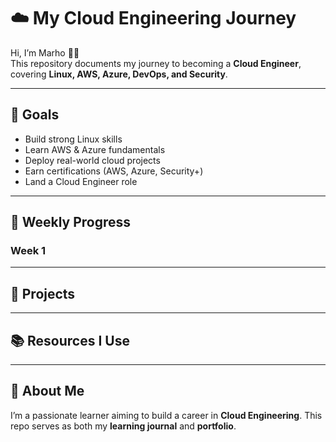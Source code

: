 # ☁️ My Cloud Engineering Journey  

Hi, I’m Marho 👋🏽  
This repository documents my journey to becoming a **Cloud Engineer**, covering **Linux, AWS, Azure, DevOps, and Security**.  

---

## 🎯 Goals
- Build strong Linux skills
- Learn AWS & Azure fundamentals
- Deploy real-world cloud projects
- Earn certifications (AWS, Azure, Security+)
- Land a Cloud Engineer role  

---

## 📅 Weekly Progress

### Week 1 





---

## 🚀 Projects


---

## 📚 Resources I Use


---

## 📌 About Me
I’m a passionate learner aiming to build a career in **Cloud Engineering**. This repo serves as both my **learning journal** and **portfolio**.  
